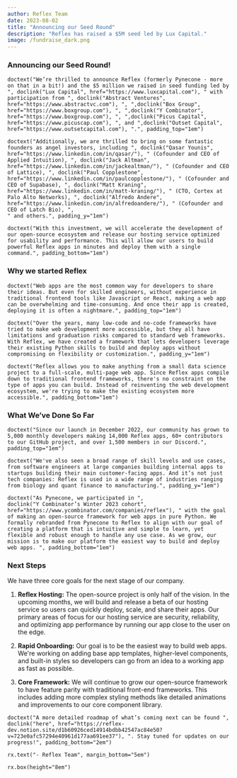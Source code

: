 ```yaml
---
author: Reflex Team
date: 2023-08-02
title: "Announcing our Seed Round"
description: "Reflex has raised a $5M seed led by Lux Capital."
image: /fundraise_dark.png
---
```


### Announcing our Seed Round!


```reflex
doctext("We’re thrilled to announce Reflex (formerly Pynecone - more on that in a bit!) and the $5 million we raised in seed funding led by ", doclink("Lux Capital", href="https://www.luxcapital.com"), " with participation from ", doclink("Abstract Ventures", href="https://www.abstractvc.com"), ", ",doclink("Box Group", href="https://www.boxgroup.com"), ", ",doclink("Y Combinator", href="https://www.boxgroup.com"), ", ",doclink("Picus Capital", href="https://www.picuscap.com"), ", and ",doclink("Outset Capital", href="https://www.outsetcapital.com"), ".", padding_top="1em")
```

```reflex
doctext("Additionally, we are thrilled to bring on some fantastic founders as angel investors, including ", doclink("Qasar Younis", href="https://www.linkedin.com/in/qasar/"), " (Cofounder and CEO of Applied Intuition), ", doclink("Jack Altman", href="https://www.linkedin.com/in/jackealtman/"), " (Cofounder and CEO of Lattice), ", doclink("Paul Copplestone", href="https://www.linkedin.com/in/paulcopplestone/"), " (Cofounder and CEO of Supabase), ", doclink("Matt Kraning", href="https://www.linkedin.com/in/matt-kraning/"), " (CTO, Cortex at Palo Alto Networks), ", doclink("Alfredo Andere", href="https://www.linkedin.com/in/alfredoandere/"), " (Cofounder and CEO of Latch Bio), ",
" and others.", padding_y="1em")
```

```reflex
doctext("With this investment, we will accelerate the development of our open-source ecosystem and release our hosting service optimized for usability and performance. This will allow our users to build powerful Reflex apps in minutes and deploy them with a single command.", padding_bottom="1em")
```

### Why we started Reflex


```reflex
doctext("Web apps are the most common way for developers to share their ideas. But even for skilled engineers, without experience in traditional frontend tools like Javascript or React, making a web app can be overwhelming and time-consuming. And once their app is created, deploying it is often a nightmare.", padding_top="1em")
```

```reflex
doctext("Over the years, many low-code and no-code frameworks have tried to make web development more accessible, but they all have limitations and graduation risks compared to standard web frameworks. With Reflex, we have created a framework that lets developers leverage their existing Python skills to build and deploy apps without compromising on flexibility or customization.", padding_y="1em")
```

```reflex
doctext("Reflex allows you to make anything from a small data science project to a full-scale, multi-page web app. Since Reflex apps compile down to traditional frontend frameworks, there's no constraint on the type of apps you can build. Instead of reinventing the web development ecosystem, we're trying to make the existing ecosystem more accessible.", padding_bottom="1em")
```

### What We’ve Done So Far

```reflex
doctext("Since our launch in December 2022, our community has grown to 5,000 monthly developers making 14,000 Reflex apps, 60+ contributors to our GitHub project, and over 1,500 members in our Discord.", padding_top="1em")
```


```reflex
doctext("We've also seen a broad range of skill levels and use cases, from software engineers at large companies building internal apps to startups building their main customer-facing apps. And it’s not just tech companies: Reflex is used in a wide range of industries ranging from biology and quant finance to manufacturing.", padding_y="1em")
```

```reflex
doctext("As Pynecone, we participated in ",
doclink("Y Combinator’s Winter 2023 cohort", href="https://www.ycombinator.com/companies/reflex"), " with the goal of making an open-source framework for web apps in pure Python. We formally rebranded from Pynecone to Reflex to align with our goal of creating a platform that is intuitive and simple to learn, yet flexible and robust enough to handle any use case. As we grow, our mission is to make our platform the easiest way to build and deploy web apps. ", padding_bottom="1em")
```


### Next Steps

We have three core goals for the next stage of our company.

1. **Reflex Hosting:** The open-source project is only half of the vision. In the upcoming months, we will build and release a beta of our hosting service so users can quickly deploy, scale, and share their apps. Our primary areas of focus for our hosting service are security, reliability, and optimizing app performance by running our app close to the user on the edge.

2. **Rapid Onboarding:** Our goal is to be the easiest way to build web apps. We're working on adding base app templates, higher-level components, and built-in styles so developers can go from an idea to a working app as fast as possible.

3. **Core Framework:** We will continue to grow our open-source framework to have feature parity with traditional front-end frameworks. This includes adding more complex styling methods like detailed animations and improvements to our core component library.  

```reflex
doctext("A more detailed roadmap of what’s coming next can be found ", doclink("here", href="https://reflex-dev.notion.site/d1b60926ced14914bdbb42547ac84e50?v=723e0afc57294e40961d177aa691ee37"), ". Stay tuned for updates on our progress!", padding_bottom="2em")
```

```reflex
rx.text("- Reflex Team", margin_bottom="5em")
```
```reflex
rx.box(height="8em")
```

